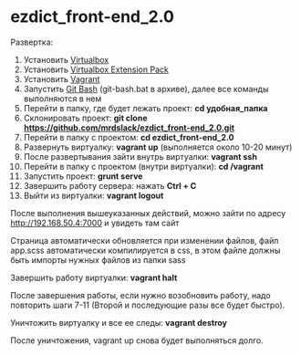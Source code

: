 ezdict_front-end_2.0
====================
Развертка:

1. Установить [Virtualbox][vbox]
2. Установить [Virtualbox Extension Pack][vboxext]
3. Установить [Vagrant][vagrant]
4. Запустить [Git Bash][git] (git-bash.bat в архиве), далее все команды выполняются в нем
5. Перейти в папку, где будет лежать проект: **cd удобная_папка**
6. Склонировать проект: **git clone https://github.com/mrdslack/ezdict_front-end_2.0.git**
7. Перейти в папку с проектом: **cd ezdict_front-end_2.0**
8. Развернуть виртуалку: **vagrant up** (выполняется около 10-20 минут)
9. После развертывания зайти внутрь виртуалки: **vagrant ssh**
10. Перейти в папку с проектом (внутри виртуалки): **cd /vagrant**
11. Запустить проект: **grunt serve**
12. Завершить работу сервера: нажать **Ctrl + C**
13. Выйти из виртуалки: **vagrant logout**

После выполнения вышеуказанных действий, можно зайти по адресу http://192.168.50.4:7000 и увидеть там сайт

Страница автоматически обновляется при изменении файлов, файл app.scss автоматически компилируется в css, в этом файле должны быть импорты нужных файлов из папки sass

Завершить работу виртуалки: **vagrant halt**

После завершения работы, если нужно возобновить работу, надо повторить шаги 7-11 (Второй и последующие разы все будет быстро).

Уничтожить виртуалку и все ее следы: **vagrant destroy**

После уничтожения, vagrant up снова будет выполняться долго.

[vbox]:http://download.virtualbox.org/virtualbox/4.3.12/VirtualBox-4.3.12-93733-Win.exe
[vboxext]:http://download.virtualbox.org/virtualbox/4.3.12/Oracle_VM_VirtualBox_Extension_Pack-4.3.12-93733.vbox-extpack
[vagrant]:https://dl.bintray.com/mitchellh/vagrant/vagrant_1.6.3.msi
[git]: https://msysgit.googlecode.com/files/PortableGit-1.8.1.2-preview20130201.7z
